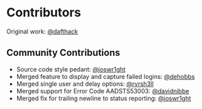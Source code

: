 # Contributors

Original work: [@dafthack](https://github.com/dafthack/)

## Community Contributions

+ Source code style pedant: [@joswr1ght](https://github.com/joswr1ght/MSOLSpray/commits/main)
+ Merged feature to display and capture failed logins: [@dehobbs](https://github.com/dafthack/MSOLSpray/pull/3)
+ Merged single user and delay options: [@rvrsh3ll](https://github.com/dafthack/MSOLSpray/pull/6)
+ Merged support for Error Code AADSTS53003: [@davidnibbe](https://github.com/dafthack/MSOLSpray/pull/8)
+ Merged fix for trailing newline to status reporting: [@joswr1ght](https://github.com/dafthack/MSOLSpray/pull/9)
